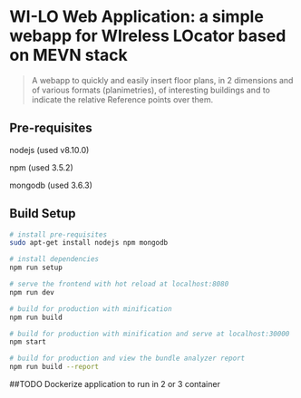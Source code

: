 # WI-LO Web Application: a simple webapp for WIreless LOcator based on MEVN stack

> A webapp to quickly and easily insert floor plans, in 2 dimensions and of various formats (planimetries), of interesting buildings and to indicate the relative Reference points over them.

## Pre-requisites
nodejs (used v8.10.0)

npm (used 3.5.2)

mongodb (used 3.6.3)

## Build Setup

```` bash
# install pre-requisites
sudo apt-get install nodejs npm mongodb

# install dependencies
npm run setup

# serve the frontend with hot reload at localhost:8080
npm run dev

# build for production with minification
npm run build

# build for production with minification and serve at localhost:30000
npm start

# build for production and view the bundle analyzer report
npm run build --report
````

##TODO
Dockerize application to run in 2 or 3 container
